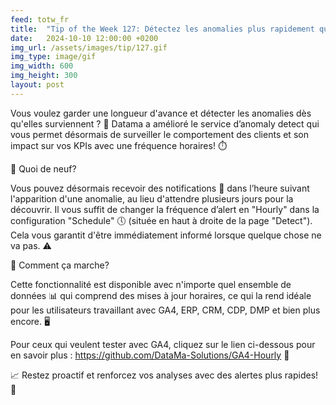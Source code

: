 ```yaml
---
feed: totw_fr
title:  "Tip of the Week 127: Détectez les anomalies plus rapidement que jamais ! 🌟"
date:   2024-10-10 12:00:00 +0200
img_url: /assets/images/tip/127.gif
img_type: image/gif
img_width: 600
img_height: 300
layout: post
---
```


Vous voulez garder une longueur d'avance et détecter les anomalies dès qu'elles surviennent ? 🤔 Datama a amélioré le service d’anomaly detect qui vous permet désormais de surveiller le comportement des clients et son impact sur vos KPIs avec une fréquence horaires! ⏱️

🚨 Quoi de neuf?

Vous pouvez désormais recevoir des notifications 📩 dans l’heure suivant l'apparition d'une anomalie, au lieu d'attendre plusieurs jours pour la découvrir. Il vous suffit de changer la fréquence d’alert en "Hourly" dans la configuration "Schedule" 🕔 (située en haut à droite de la page "Detect"). Cela vous garantit d'être immédiatement informé lorsque quelque chose ne va pas. ⚠️  

🔧 Comment ça marche?

Cette fonctionnalité est disponible avec n'importe quel ensemble de données 📊 qui comprend des mises à jour horaires, ce qui la rend idéale pour les utilisateurs travaillant avec GA4, ERP, CRM, CDP, DMP et bien plus encore. 🖥️

Pour ceux qui veulent tester avec GA4, cliquez sur le lien ci-dessous pour en savoir plus : https://github.com/DataMa-Solutions/GA4-Hourly 🔗

📈 Restez proactif et renforcez vos analyses avec des alertes plus rapides! 🚀
